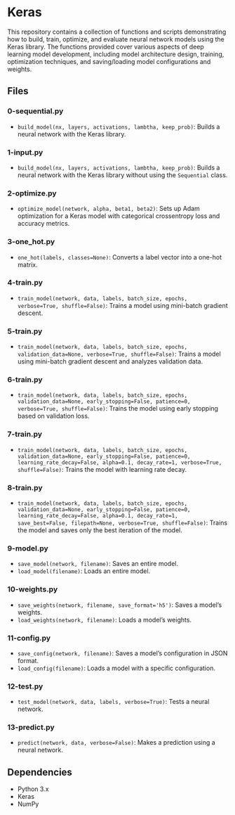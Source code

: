 # Keras

This repository contains a collection of functions and scripts demonstrating how to build, train, optimize, and evaluate neural network models using the Keras library. The functions provided cover various aspects of deep learning model development, including model architecture design, training, optimization techniques, and saving/loading model configurations and weights.

## Files

### 0-sequential.py
- `build_model(nx, layers, activations, lambtha, keep_prob)`: Builds a neural network with the Keras library.

### 1-input.py
- `build_model(nx, layers, activations, lambtha, keep_prob)`: Builds a neural network with the Keras library without using the `Sequential` class.

### 2-optimize.py
- `optimize_model(network, alpha, beta1, beta2)`: Sets up Adam optimization for a Keras model with categorical crossentropy loss and accuracy metrics.

### 3-one_hot.py
- `one_hot(labels, classes=None)`: Converts a label vector into a one-hot matrix.

### 4-train.py
- `train_model(network, data, labels, batch_size, epochs, verbose=True, shuffle=False)`: Trains a model using mini-batch gradient descent.

### 5-train.py
- `train_model(network, data, labels, batch_size, epochs, validation_data=None, verbose=True, shuffle=False)`: Trains a model using mini-batch gradient descent and analyzes validation data.

### 6-train.py
- `train_model(network, data, labels, batch_size, epochs, validation_data=None, early_stopping=False, patience=0, verbose=True, shuffle=False)`: Trains the model using early stopping based on validation loss.

### 7-train.py
- `train_model(network, data, labels, batch_size, epochs, validation_data=None, early_stopping=False, patience=0, learning_rate_decay=False, alpha=0.1, decay_rate=1, verbose=True, shuffle=False)`: Trains the model with learning rate decay.

### 8-train.py
- `train_model(network, data, labels, batch_size, epochs, validation_data=None, early_stopping=False, patience=0, learning_rate_decay=False, alpha=0.1, decay_rate=1, save_best=False, filepath=None, verbose=True, shuffle=False)`: Trains the model and saves only the best iteration of the model.

### 9-model.py
- `save_model(network, filename)`: Saves an entire model.
- `load_model(filename)`: Loads an entire model.

### 10-weights.py
- `save_weights(network, filename, save_format='h5')`: Saves a model’s weights.
- `load_weights(network, filename)`: Loads a model’s weights.

### 11-config.py
- `save_config(network, filename)`: Saves a model’s configuration in JSON format.
- `load_config(filename)`: Loads a model with a specific configuration.

### 12-test.py
- `test_model(network, data, labels, verbose=True)`: Tests a neural network.

### 13-predict.py
- `predict(network, data, verbose=False)`: Makes a prediction using a neural network.


## Dependencies
- Python 3.x
- Keras
- NumPy
